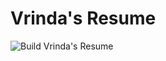 # Vrinda's Resume

![Build Vrinda's Resume](https://github.com/vrindag/resume/workflows/Build%20Vrinda's%20Resume/badge.svg)
